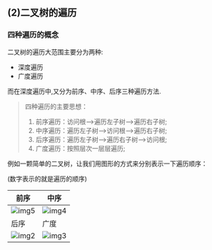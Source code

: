 ## (2)二叉树的遍历

### 四种遍历的概念

二叉树的遍历大范围主要分为两种:

- 深度遍历
- 广度遍历

而在深度遍历中,又分为前序、中序、后序三种遍历方法.

> 四种遍历的主要思想：
>
> 1. 前序遍历：访问根–>遍历左子树–>遍历右子树;
> 2. 中序遍历：遍历左子树–>访问根–>遍历右子树;
> 3. 后序遍历：遍历左子树–>遍历右子树–>访问根;
> 4. 广度遍历：按照层次一层层遍历;

例如一颗简单的二叉树，让我们用图形的方式来分别表示一下遍历顺序：

(数字表示的就是遍历的顺序)

| 前序                                                         | 中序                                                         |
| ------------------------------------------------------------ | ------------------------------------------------------------ |
| ![img5](https://hexo-blog-1256114407.cos.ap-shenzhen-fsi.myqcloud.com/binaryTree5.png) | ![img4](https://hexo-blog-1256114407.cos.ap-shenzhen-fsi.myqcloud.com/binaryTree4.png) |
| 后序                                                         | 广度                                                         |
| ![img2](https://hexo-blog-1256114407.cos.ap-shenzhen-fsi.myqcloud.com/binaryTree2.png) | ![img3](https://hexo-blog-1256114407.cos.ap-shenzhen-fsi.myqcloud.com/binaryTree3.png) |

